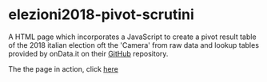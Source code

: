 # elezioni2018-pivot-scrutini

A HTML page which incorporates a JavaScript to create a pivot result table of the 2018 italian election oft the 'Camera' from 
raw data and lookup tables provided by onData.it on their <a href="https://github.com/ondata/elezionipolitiche2018" target="_blank">GitHub</a> repository.

The the page in action, click <a href="https://gjrichter.github.io/elezioni2018-pivot-scrutini/">here</a>
